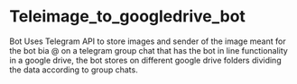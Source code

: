 # Teleimage_to_googledrive_bot
Bot Uses Telegram API to store images and sender of the image meant for the bot bia @ on a telegram group chat that has the bot in line functionality in a google drive, the bot stores on different google drive folders dividing the data according to group chats.
